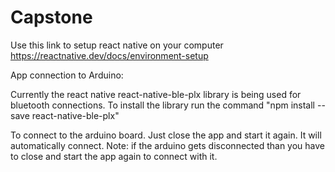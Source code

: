 # Capstone

Use this link to setup react native on your computer https://reactnative.dev/docs/environment-setup

App connection to Arduino:

Currently the react native react-native-ble-plx library is being used for bluetooth connections.
To install the library run the command "npm install --save react-native-ble-plx"

To connect to the arduino board. Just close the app and start it again. It will automatically connect.
Note: if the arduino gets disconnected than you have to close and start the app again to connect with it.
